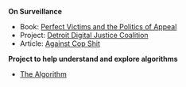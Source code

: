**On Surveillance**
  - Book: [Perfect Victims and the Politics of Appeal](https://www.haymarketbooks.org/books/2499-perfect-victims)
  - Project: [Detroit Digital Justice Coalition](https://www.detroitdjc.org/)
  - Article: [Against Cop Shit](https://jeffreymoro.com/blog/2020-02-13-against-cop-shit/)

**Project to help understand and explore algorithms** 
  - [The Algorithm](whatsthealgorithm.com)

 
